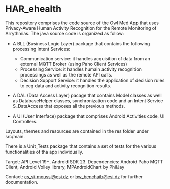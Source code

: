 # HAR_ehealth

This repository comprises the code source of the Owl Med App that uses Privacy-Aware Human Activity Recognition for the Remote Monitoring of Arrythmias. 
The java source code is organized as follow: 

- A BLL (Business Logic Layer) package that contains the following processing Intent Services:
   - Communication service: it handles acquisition of data from an external MQTT Broker (using Paho Client Services)
   - Processing Service: it handles humain activity recognition processings as well as the remote API calls.
   - Decision Support Service: it handles the application of decision rules to ecg data and activity recognition results.

- A DAL (Data Access Layer) pacage that contains Model classes as well as DatabaseHelper classes, synchronization code and an Intent Service
S_DataAccess that exposes all the previous methods. 

- A UI (User Interface) package that comprises Android Activities code, UI Controllers. 

Layouts, themes and resources are contained in the res folder under src/main.

There is a Unit_Tests package that contains a set of tests for the various functionalities of tha app individually. 


Target: API Level 19+, Android SDK 23.
Dependencies: Android Paho MQTT Client, Android Volley library, MPAndroidChart by PhilJay

Contact: cs_si-moussi@esi.dz or bw_benchaib@esi.dz for further documentation.
